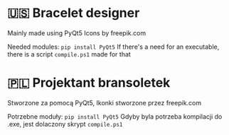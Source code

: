 # 🇺🇸 Bracelet designer
Mainly made using PyQt5
Icons by freepik.com

Needed modules: ```pip install PyQt5```
If there's a need for an executable, there is a script ```compile.ps1``` made for that

# 🇵🇱 Projektant bransoletek
Stworzone za pomocą PyQt5,
Ikonki stworzone przez freepik.com

Potrzebne moduły: ```pip install PyQt5```
Gdyby byla potrzeba kompilacji do .exe, jest dolaczony skrypt ```compile.ps1```